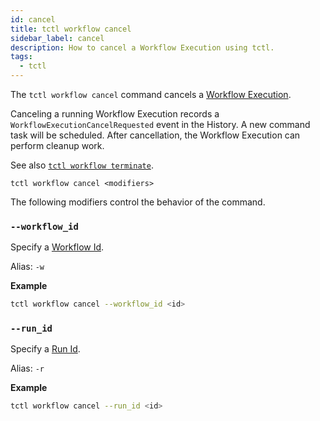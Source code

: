 ```yaml
---
id: cancel
title: tctl workflow cancel
sidebar_label: cancel
description: How to cancel a Workflow Execution using tctl.
tags:
  - tctl
---
```


The `tctl workflow cancel` command cancels a [Workflow Execution](/concepts/what-is-a-workflow-execution).

Canceling a running Workflow Execution records a `WorkflowExecutionCancelRequested` event in the History.
A new command task will be scheduled.
After cancellation, the Workflow Execution can perform cleanup work.

See also [`tctl workflow terminate`](/tctl-v1/workflow/terminate).

`tctl workflow cancel <modifiers>`

The following modifiers control the behavior of the command.

### `--workflow_id`

Specify a [Workflow Id](/concepts/what-is-a-workflow-id).

Alias: `-w`

**Example**

```bash
tctl workflow cancel --workflow_id <id>
```

### `--run_id`

Specify a [Run Id](/concepts/what-is-a-run-id).

Alias: `-r`

**Example**

```bash
tctl workflow cancel --run_id <id>
```
